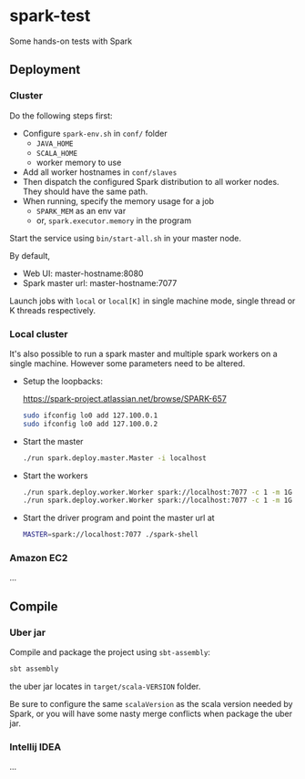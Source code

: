 spark-test
==========

Some hands-on tests with Spark

## Deployment ##
### Cluster ###
Do the following steps first:

  - Configure `spark-env.sh` in `conf/` folder
      + `JAVA_HOME`
	  + `SCALA_HOME`
	  + worker memory to use
  - Add all worker hostnames in `conf/slaves`
  - Then dispatch the configured Spark distribution to all worker nodes.
    They should have the same path.
  - When running, specify the memory usage for a job
    + `SPARK_MEM` as an env var
	+ or, `spark.executor.memory` in the program

Start the service using `bin/start-all.sh` in your master node.

By default,

  - Web UI: master-hostname:8080
  - Spark master url: master-hostname:7077

Launch jobs with `local` or `local[K]` in single machine mode, single thread or K threads respectively.

### Local cluster ###
It's also possible to run a spark master and multiple spark workers on a single machine. However some parameters need to be altered.

  - Setup the loopbacks:

    https://spark-project.atlassian.net/browse/SPARK-657

    ``` sh
	sudo ifconfig lo0 add 127.100.0.1
	sudo ifconfig lo0 add 127.100.0.2
	```

  - Start the master
    ``` sh
    ./run spark.deploy.master.Master -i localhost
	```
  - Start the workers
    ``` sh
    ./run spark.deploy.worker.Worker spark://localhost:7077 -c 1 -m 1G --webui-port 8081 -i 127.100.0.1
    ./run spark.deploy.worker.Worker spark://localhost:7077 -c 1 -m 1G --webui-port 8082 -i 127.100.0.2
	```
  - Start the driver program and point the master url at
    ``` sh
    MASTER=spark://localhost:7077 ./spark-shell
	```

### Amazon EC2 ###
...

## Compile ##

### Uber jar ###
Compile and package the project using `sbt-assembly`:

```sh
sbt assembly
```
the uber jar locates in `target/scala-VERSION` folder.

Be sure to configure the same `scalaVersion` as the scala version needed by Spark, or you will have some nasty merge conflicts when package the uber jar.

### Intellij IDEA ###
...
